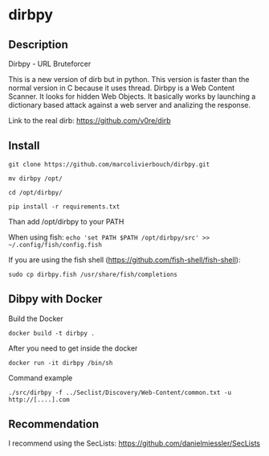 # dirbpy

## Description
Dirbpy - URL Bruteforcer

This is a new version of dirb but in python. This version is faster than the normal version in C because it uses thread. Dirbpy is a Web Content Scanner. It looks for hidden Web Objects. It basically works by launching a dictionary based attack against a web server and analizing the response.

Link to the real dirb: https://github.com/v0re/dirb

## Install
`git clone https://github.com/marcolivierbouch/dirbpy.git`

`mv dirbpy /opt/`

`cd /opt/dirbpy/`

`pip install -r requirements.txt`

Than add /opt/dirbpy to your PATH

When using fish: `echo 'set PATH $PATH /opt/dirbpy/src' >> ~/.config/fish/config.fish`

If you are using the fish shell (https://github.com/fish-shell/fish-shell): 

`sudo cp dirbpy.fish /usr/share/fish/completions`

## Dibpy with Docker

Build the Docker

`docker build -t dirbpy .`

After you need to get inside the docker

`docker run -it dirbpy /bin/sh`

Command example

`./src/dirbpy -f ../Seclist/Discovery/Web-Content/common.txt -u http://[....].com`

## Recommendation
I recommend using the SecLists: https://github.com/danielmiessler/SecLists
